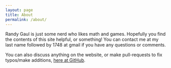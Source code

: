 ```yaml
---
layout: page
title: About
permalink: /about/
---
```


Randy Gaul is just some nerd who likes math and games. Hopefully you find the contents of this site helpful, or something! You can contact me at my last name followed by 1748 at gmail if you have any questions or comments.

You can also discuss anything on the website, or make pull-requests to fix typos/make additions, [here at GitHub](https://github.com/RandyGaul/randygaul.github.io).
